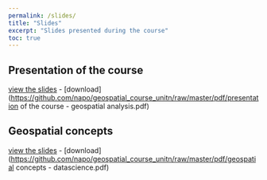 ```yaml
---
permalink: /slides/
title: "Slides"
excerpt: "Slides presented during the course"
toc: true
---
```


## Presentation of the course
[view the slides](https://docs.google.com/presentation/d/e/2PACX-1vSBVsLi-ND3eGZ0ZyAd-XWs453H4PRkywlYzJIVrHWnxrF1QLMe0GX4nlWq8YXeqWNNUwZS-t8IOO4e/pub?start=false&loop=false&delayms=3000) - [download](https://github.com/napo/geospatial_course_unitn/raw/master/pdf/presentation of the course - geospatial analysis.pdf)

## Geospatial concepts
[view the slides](https://docs.google.com/presentation/d/e/2PACX-1vT_my7vYOE2_xOdD-eZOtjxEFrbi1BfMcx_84jwomsVgI5wOfPxBO6sPNhxPtaLuEhrrkxmPbiv5Na0/pub?start=false&loop=false&delayms=3000) - [download](https://github.com/napo/geospatial_course_unitn/raw/master/pdf/geospatial concepts - datascience.pdf)
